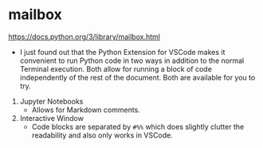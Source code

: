 # mailbox
https://docs.python.org/3/library/mailbox.html

- I just found out that the Python Extension for VSCode makes it convenient to run Python code in two ways in addition to the normal Terminal execution. Both allow for running a block of code independently of the rest of the document. Both are available for you to try.
1. Jupyter Notebooks
    - Allows for Markdown comments.
1. Interactive Window
    - Code blocks are separated by `#%%` which does slightly clutter the readability and also only works in VSCode.